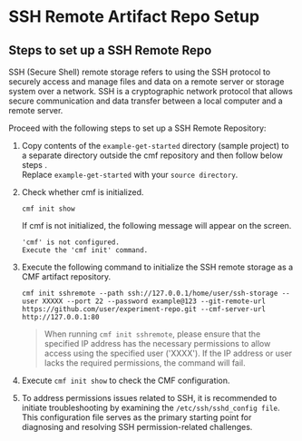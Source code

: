 # SSH Remote Artifact Repo Setup
## Steps to set up a SSH Remote Repo
SSH (Secure Shell) remote storage refers to using the SSH protocol to securely access and manage files and data on a remote server or storage system over a network. SSH is a cryptographic network protocol that allows secure communication and data transfer between a local computer and a remote server.

Proceed with the following steps to set up a SSH Remote Repository:

1. Copy contents of the `example-get-started` directory (sample project) to a separate directory outside the cmf repository and then follow below steps .\
   Replace `example-get-started` with your `source directory`.                                       
2. Check whether cmf is initialized.
   ```
   cmf init show
   ```
   If cmf is not initialized, the following message will appear on the screen.
   ```
   'cmf' is not configured.
   Execute the 'cmf init' command.
   ```

3.  Execute the following command to initialize the SSH remote storage as a CMF artifact repository.
    ```
    cmf init sshremote --path ssh://127.0.0.1/home/user/ssh-storage --user XXXXX --port 22 --password example@123 --git-remote-url https://github.com/user/experiment-repo.git --cmf-server-url http://127.0.0.1:80 
    ```
    > When running `cmf init sshremote`, please ensure that the specified IP address has the necessary permissions to allow access using the specified user ('XXXX'). If the IP address or user lacks the required permissions, the command will fail.

4. Execute `cmf init show` to check the CMF configuration.
5. To address permissions issues related to SSH, it is recommended to initiate troubleshooting by examining the `/etc/ssh/sshd_config file`. This configuration file serves as the primary starting point for diagnosing and resolving SSH permission-related challenges.
